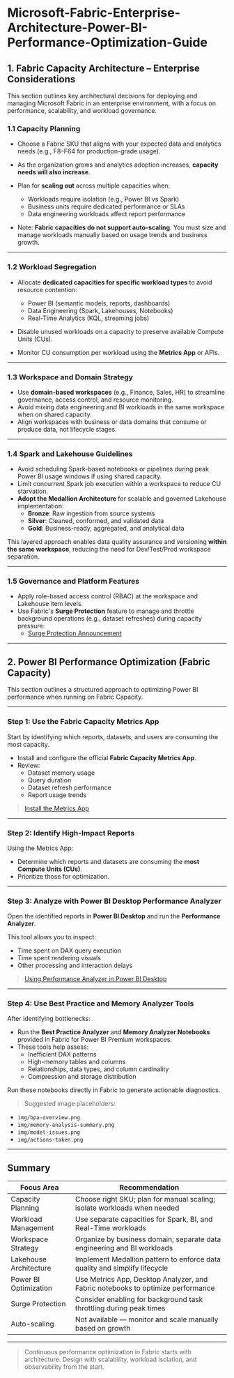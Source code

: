 # Microsoft-Fabric-Enterprise-Architecture-Power-BI-Performance-Optimization-Guide

## 1. Fabric Capacity Architecture – Enterprise Considerations

This section outlines key architectural decisions for deploying and managing Microsoft Fabric in an enterprise environment, with a focus on performance, scalability, and workload governance.

### 1.1 Capacity Planning

- Choose a Fabric SKU that aligns with your expected data and analytics needs (e.g., F8–F64 for production-grade usage).
- As the organization grows and analytics adoption increases, **capacity needs will also increase**.
- Plan for **scaling out** across multiple capacities when:
  - Workloads require isolation (e.g., Power BI vs Spark)
  - Business units require dedicated performance or SLAs
  - Data engineering workloads affect report performance

- Note: **Fabric capacities do not support auto-scaling**. You must size and manage workloads manually based on usage trends and business growth.

---

### 1.2 Workload Segregation

- Allocate **dedicated capacities for specific workload types** to avoid resource contention:
  - Power BI (semantic models, reports, dashboards)
  - Data Engineering (Spark, Lakehouses, Notebooks)
  - Real-Time Analytics (KQL, streaming jobs)

- Disable unused workloads on a capacity to preserve available Compute Units (CUs).
- Monitor CU consumption per workload using the **Metrics App** or APIs.

---

### 1.3 Workspace and Domain Strategy

- Use **domain-based workspaces** (e.g., Finance, Sales, HR) to streamline governance, access control, and resource monitoring.
- Avoid mixing data engineering and BI workloads in the same workspace when on shared capacity.
- Align workspaces with business or data domains that consume or produce data, not lifecycle stages.

---

### 1.4 Spark and Lakehouse Guidelines

- Avoid scheduling Spark-based notebooks or pipelines during peak Power BI usage windows if using shared capacity.
- Limit concurrent Spark job execution within a workspace to reduce CU starvation.
- **Adopt the Medallion Architecture** for scalable and governed Lakehouse implementation:
  - **Bronze**: Raw ingestion from source systems
  - **Silver**: Cleaned, conformed, and validated data
  - **Gold**: Business-ready, aggregated, and analytical data

This layered approach enables data quality assurance and versioning **within the same workspace**, reducing the need for Dev/Test/Prod workspace separation.

---

### 1.5 Governance and Platform Features

- Apply role-based access control (RBAC) at the workspace and Lakehouse item levels.
- Use Fabric's **Surge Protection** feature to manage and throttle background operations (e.g., dataset refreshes) during capacity pressure:
  - [Surge Protection Announcement](https://blog.fabric.microsoft.com/en-US/blog/announcing-surge-protection-for-background-operation-is-generally-available-ga/)

---

## 2. Power BI Performance Optimization (Fabric Capacity)

This section outlines a structured approach to optimizing Power BI performance when running on Fabric Capacity.

---

### Step 1: Use the Fabric Capacity Metrics App

Start by identifying which reports, datasets, and users are consuming the most capacity.

- Install and configure the official **Fabric Capacity Metrics App**.
- Review:
  - Dataset memory usage
  - Query duration
  - Dataset refresh performance
  - Report usage trends

> [Install the Metrics App](https://learn.microsoft.com/es-es/fabric/enterprise/metrics-app)

---

### Step 2: Identify High-Impact Reports

Using the Metrics App:
- Determine which reports and datasets are consuming the **most Compute Units (CUs)**.
- Prioritize those for optimization.

---

### Step 3: Analyze with Power BI Desktop Performance Analyzer

Open the identified reports in **Power BI Desktop** and run the **Performance Analyzer**.

This tool allows you to inspect:
- Time spent on DAX query execution
- Time spent rendering visuals
- Other processing and interaction delays

> [Using Performance Analyzer in Power BI Desktop](https://learn.microsoft.com/es-es/power-bi/create-reports/desktop-performance-analyzer)

---

### Step 4: Use Best Practice and Memory Analyzer Tools

After identifying bottlenecks:
- Run the **Best Practice Analyzer** and **Memory Analyzer Notebooks** provided in Fabric for Power BI Premium workspaces.
- These tools help assess:
  - Inefficient DAX patterns
  - High-memory tables and columns
  - Relationships, data types, and column cardinality
  - Compression and storage distribution

Run these notebooks directly in Fabric to generate actionable diagnostics.

> Suggested image placeholders:
- `img/bpa-overview.png`
- `img/memory-analysis-summary.png`
- `img/model-issues.png`
- `img/actions-taken.png`

---

## Summary

| Focus Area               | Recommendation                                                                 |
|--------------------------|----------------------------------------------------------------------------------|
| Capacity Planning        | Choose right SKU; plan for manual scaling; isolate workloads when needed       |
| Workload Management      | Use separate capacities for Spark, BI, and Real-Time workloads                  |
| Workspace Strategy       | Organize by business domain; separate data engineering and BI workloads         |
| Lakehouse Architecture   | Implement Medallion pattern to enforce data quality and simplify lifecycle      |
| Power BI Optimization    | Use Metrics App, Desktop Analyzer, and Fabric notebooks to optimize performance|
| Surge Protection         | Consider enabling for background task throttling during peak times             |
| Auto-scaling             | Not available — monitor and scale manually based on growth                      |

---

> Continuous performance optimization in Fabric starts with architecture. Design with scalability, workload isolation, and observability from the start.

